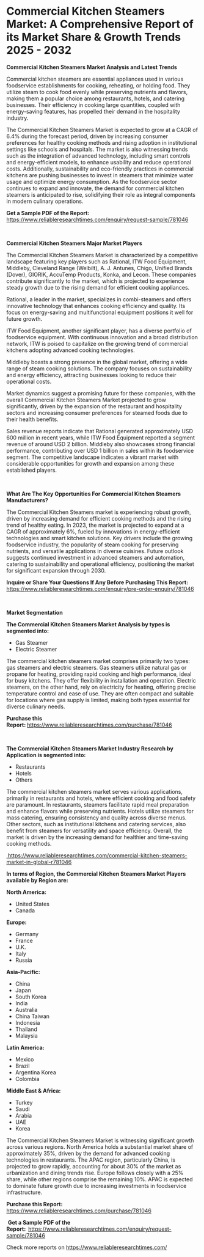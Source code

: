 <p><h1>Commercial Kitchen Steamers Market: A Comprehensive Report of its Market Share & Growth Trends 2025 - 2032</h1></p><p><strong>Commercial Kitchen Steamers Market Analysis and Latest Trends</strong></p>
<p><p>Commercial kitchen steamers are essential appliances used in various foodservice establishments for cooking, reheating, or holding food. They utilize steam to cook food evenly while preserving nutrients and flavors, making them a popular choice among restaurants, hotels, and catering businesses. Their efficiency in cooking large quantities, coupled with energy-saving features, has propelled their demand in the hospitality industry.</p><p>The Commercial Kitchen Steamers Market is expected to grow at a CAGR of 6.4% during the forecast period, driven by increasing consumer preferences for healthy cooking methods and rising adoption in institutional settings like schools and hospitals. The market is also witnessing trends such as the integration of advanced technology, including smart controls and energy-efficient models, to enhance usability and reduce operational costs. Additionally, sustainability and eco-friendly practices in commercial kitchens are pushing businesses to invest in steamers that minimize water usage and optimize energy consumption. As the foodservice sector continues to expand and innovate, the demand for commercial kitchen steamers is anticipated to rise, solidifying their role as integral components in modern culinary operations.</p></p>
<p><strong>Get a Sample PDF of the Report:&nbsp;</strong> <a href="https://www.reliableresearchtimes.com/enquiry/request-sample/781046?utm_campaign=3227&utm_medium=2&utm_source=Github&utm_content=ia&utm_term=26032025&utm_id=commercial-kitchen-steamers">https://www.reliableresearchtimes.com/enquiry/request-sample/781046</a></p>
<p>&nbsp;</p>
<p><strong>Commercial Kitchen Steamers Major Market Players</strong></p>
<p><p>The Commercial Kitchen Steamers Market is characterized by a competitive landscape featuring key players such as Rational, ITW Food Equipment, Middleby, Cleveland Range (Welbilt), A. J. Antunes, Chigo, Unified Brands (Dover), GIORIK, AccuTemp Products, Konka, and Lecon. These companies contribute significantly to the market, which is projected to experience steady growth due to the rising demand for efficient cooking appliances.</p><p>Rational, a leader in the market, specializes in combi-steamers and offers innovative technology that enhances cooking efficiency and quality. Its focus on energy-saving and multifunctional equipment positions it well for future growth.</p><p>ITW Food Equipment, another significant player, has a diverse portfolio of foodservice equipment. With continuous innovation and a broad distribution network, ITW is poised to capitalize on the growing trend of commercial kitchens adopting advanced cooking technologies.</p><p>Middleby boasts a strong presence in the global market, offering a wide range of steam cooking solutions. The company focuses on sustainability and energy efficiency, attracting businesses looking to reduce their operational costs.</p><p>Market dynamics suggest a promising future for these companies, with the overall Commercial Kitchen Steamers Market projected to grow significantly, driven by the expansion of the restaurant and hospitality sectors and increasing consumer preferences for steamed foods due to their health benefits.</p><p>Sales revenue reports indicate that Rational generated approximately USD 600 million in recent years, while ITW Food Equipment reported a segment revenue of around USD 2 billion. Middleby also showcases strong financial performance, contributing over USD 1 billion in sales within its foodservice segment. The competitive landscape indicates a vibrant market with considerable opportunities for growth and expansion among these established players.</p></p>
<p>&nbsp;</p>
<p><strong>What Are The Key Opportunities For Commercial Kitchen Steamers Manufacturers?</strong></p>
<p><p>The Commercial Kitchen Steamers market is experiencing robust growth, driven by increasing demand for efficient cooking methods and the rising trend of healthy eating. In 2023, the market is projected to expand at a CAGR of approximately 6%, fueled by innovations in energy-efficient technologies and smart kitchen solutions. Key drivers include the growing foodservice industry, the popularity of steam cooking for preserving nutrients, and versatile applications in diverse cuisines. Future outlook suggests continued investment in advanced steamers and automation, catering to sustainability and operational efficiency, positioning the market for significant expansion through 2030.</p></p>
<p><strong>Inquire or Share Your Questions If Any Before Purchasing This Report:</strong> <a href="https://www.reliableresearchtimes.com/enquiry/pre-order-enquiry/781046?utm_campaign=3227&utm_medium=2&utm_source=Github&utm_content=ia&utm_term=26032025&utm_id=commercial-kitchen-steamers">https://www.reliableresearchtimes.com/enquiry/pre-order-enquiry/781046</a></p>
<p>&nbsp;</p>
<p><strong>Market Segmentation</strong></p>
<p><strong>The Commercial Kitchen Steamers Market Analysis by types is segmented into:</strong></p>
<p><ul><li>Gas Steamer</li><li>Electric Steamer</li></ul></p>
<p><p>The commercial kitchen steamers market comprises primarily two types: gas steamers and electric steamers. Gas steamers utilize natural gas or propane for heating, providing rapid cooking and high performance, ideal for busy kitchens. They offer flexibility in installation and operation. Electric steamers, on the other hand, rely on electricity for heating, offering precise temperature control and ease of use. They are often compact and suitable for locations where gas supply is limited, making both types essential for diverse culinary needs.</p></p>
<p><strong>Purchase this Report:&nbsp;</strong><a href="https://www.reliableresearchtimes.com/purchase/781046?utm_campaign=3227&utm_medium=2&utm_source=Github&utm_content=ia&utm_term=26032025&utm_id=commercial-kitchen-steamers">https://www.reliableresearchtimes.com/purchase/781046</a></p>
<p>&nbsp;</p>
<p><strong>The Commercial Kitchen Steamers Market Industry Research by Application is segmented into:</strong></p>
<p><ul><li>Restaurants</li><li>Hotels</li><li>Others</li></ul></p>
<p><p>The commercial kitchen steamers market serves various applications, primarily in restaurants and hotels, where efficient cooking and food safety are paramount. In restaurants, steamers facilitate rapid meal preparation and enhance flavors while preserving nutrients. Hotels utilize steamers for mass catering, ensuring consistency and quality across diverse menus. Other sectors, such as institutional kitchens and catering services, also benefit from steamers for versatility and space efficiency. Overall, the market is driven by the increasing demand for healthier and time-saving cooking methods.</p></p>
<p><a href="https://www.reliableresearchtimes.com/commercial-kitchen-steamers-market-in-global-r781046?utm_campaign=3227&utm_medium=2&utm_source=Github&utm_content=ia&utm_term=26032025&utm_id=commercial-kitchen-steamers">&nbsp;https://www.reliableresearchtimes.com/commercial-kitchen-steamers-market-in-global-r781046</a></p>
<p><strong>In terms of Region, the Commercial Kitchen Steamers Market Players available by Region are:</strong></p>
<p>
    <p> <strong> North America: </strong>
        <ul>
            <li>United States</li>
            <li>Canada</li>
        </ul>
        </p> 
    <p> <strong> Europe: </strong>
        <ul>
            <li>Germany</li>
            <li>France</li>
            <li>U.K.</li>
            <li>Italy</li>
            <li>Russia</li>
        </ul>
        </p> 
    <p> <strong> Asia-Pacific: </strong>
        <ul>
            <li>China</li>
            <li>Japan</li>
            <li>South Korea</li>
            <li>India</li>
            <li>Australia</li>
            <li>China Taiwan</li>
            <li>Indonesia</li>
            <li>Thailand</li>
            <li>Malaysia</li>
        </ul>
        </p> 
    <p> <strong> Latin America: </strong>
        <ul>
            <li>Mexico</li>
            <li>Brazil</li>
            <li>Argentina Korea</li>
            <li>Colombia</li>
        </ul>
        </p> 
    <p> <strong> Middle East & Africa: </strong>
        <ul>
            <li>Turkey</li>
            <li>Saudi</li>
            <li>Arabia</li>
            <li>UAE</li>
            <li>Korea</li>
        </ul>
    </p>
    </p>
<p><p>The Commercial Kitchen Steamers Market is witnessing significant growth across various regions. North America holds a substantial market share of approximately 35%, driven by the demand for advanced cooking technologies in restaurants. The APAC region, particularly China, is projected to grow rapidly, accounting for about 30% of the market as urbanization and dining trends rise. Europe follows closely with a 25% share, while other regions comprise the remaining 10%. APAC is expected to dominate future growth due to increasing investments in foodservice infrastructure.</p></p>
<p><strong>Purchase this Report: </strong><a href="https://www.reliableresearchtimes.com/purchase/781046?utm_campaign=3227&utm_medium=2&utm_source=Github&utm_content=ia&utm_term=26032025&utm_id=commercial-kitchen-steamers">https://www.reliableresearchtimes.com/purchase/781046</a></p>
<p>&nbsp;<strong>Get a Sample PDF of the Report:&nbsp;&nbsp;</strong><a href="https://www.reliableresearchtimes.com/enquiry/request-sample/781046?utm_campaign=3227&utm_medium=2&utm_source=Github&utm_content=ia&utm_term=26032025&utm_id=commercial-kitchen-steamers">https://www.reliableresearchtimes.com/enquiry/request-sample/781046</a></p>
<p><strong></strong></p>
<p>Check more reports on <a href="https://www.reliableresearchtimes.com/?utm_campaign=3227&utm_medium=2&utm_source=Github&utm_content=ia&utm_term=26032025&utm_id=commercial-kitchen-steamers">https://www.reliableresearchtimes.com/</a></p>